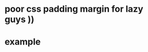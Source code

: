 # poor css padding margin for lazy guys )) 

# example
  ``` <footer class="pt25 pb50">footer</footer> 
```
